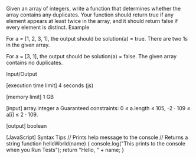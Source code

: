 Given an array of integers, write a function that determines whether the array contains any duplicates. Your function should return true if any element appears at least twice in the array, and it should return false if every element is distinct.
Example


For a = [1, 2, 3, 1], the output should be
solution(a) = true.
There are two 1s in the given array.


For a = [3, 1], the output should be
solution(a) = false.
The given array contains no duplicates.


Input/Output


[execution time limit] 4 seconds (js)


[memory limit] 1 GB


[input] array.integer a
Guaranteed constraints:
0 ≤ a.length ≤ 105,
-2 · 109 ≤ a[i] ≤ 2 · 109.


[output] boolean


[JavaScript] Syntax Tips
// Prints help message to the console
// Returns a string
function helloWorld(name) {
    console.log("This prints to the console when you Run Tests");
    return "Hello, " + name;
}



